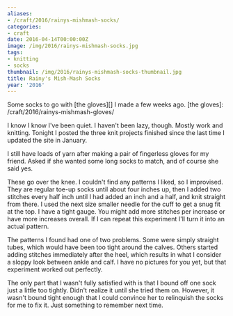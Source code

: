 ```yaml
---
aliases:
- /craft/2016/rainys-mishmash-socks/
categories:
- craft
date: 2016-04-14T00:00:00Z
image: /img/2016/rainys-mishmash-socks.jpg
tags:
- knitting
- socks
thumbnail: /img/2016/rainys-mishmash-socks-thumbnail.jpg
title: Rainy's Mish-Mash Socks
year: '2016'
---
```

Some socks to go with [the gloves][] I made a few weeks ago.
[the gloves]: /craft/2016/rainys-mishmash-gloves/
<!--more-->

<aside>
<p>I know I know I've been quiet. I haven't been lazy, though. Mostly work and
knitting. Tonight I posted the three knit projects finished since the last time
I updated the site in January.</p>
</aside>

I still have loads of yarn after making a pair of fingerless gloves for my friend.
Asked if she wanted some long socks to match, and of course she said yes.

These go over the knee. I couldn't find any patterns I liked, so I improvised. They
are regular toe-up socks until about four inches up, then I added two stitches every
half inch until I had added an inch and a half, and knit straight from there. I used the
next size smaller needle for the cuff to get a snug fit at the top. I have a tight gauge.
You might add more stitches per increase or have more increases overall. If I can repeat
this experiment I'll turn it into an actual pattern.

The patterns I found had one of two problems. Some were simply straight tubes, which
would have been too tight around the calves. Others started adding stitches
immediately after the heel, which results in what I consider a sloppy look between
ankle and calf. I have no pictures for you yet, but that experiment worked out
perfectly.

The only part that I wasn't fully satisfied with is that I bound off one sock just
a little too tightly. Didn't realize it until she tried them on. However, it
wasn't bound tight enough that I could convince her to relinquish the socks for me
to fix it. Just something to remember next time.
